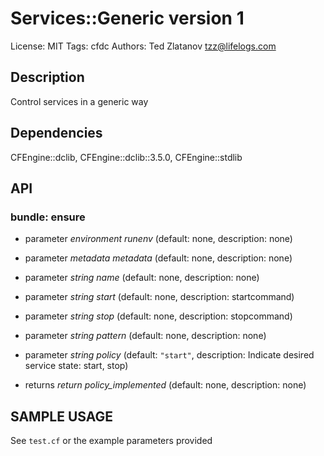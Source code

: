 # Services::Generic version 1

License: MIT
Tags: cfdc
Authors: Ted Zlatanov <tzz@lifelogs.com>

## Description
Control services in a generic way

## Dependencies
CFEngine::dclib, CFEngine::dclib::3.5.0, CFEngine::stdlib

## API
### bundle: ensure
* parameter _environment_ *runenv* (default: none, description: none)

* parameter _metadata_ *metadata* (default: none, description: none)

* parameter _string_ *name* (default: none, description: none)

* parameter _string_ *start* (default: none, description: startcommand)

* parameter _string_ *stop* (default: none, description: stopcommand)

* parameter _string_ *pattern* (default: none, description: none)

* parameter _string_ *policy* (default: `"start"`, description: Indicate desired service state: start, stop)

* returns _return_ *policy_implemented* (default: none, description: none)


## SAMPLE USAGE
See `test.cf` or the example parameters provided

